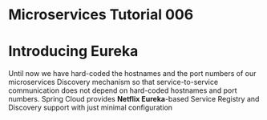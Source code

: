 # Microservices Tutorial 006
# Introducing Eureka 
Until now we have hard-coded the hostnames and the port numbers of our microservices 
Discovery mechanism so that service-to-service communication does not depend on hard-coded hostnames and port numbers. Spring Cloud provides **Netflix Eureka**-based Service Registry and Discovery support with just minimal configuration
<!--stackedit_data:
eyJoaXN0b3J5IjpbLTIwMzg5NDIxNzYsLTE0NTc2NDk2MjldfQ
==
-->